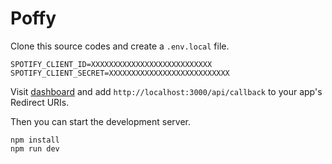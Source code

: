 # Poffy

Clone this source codes and create a `.env.local` file.

```
SPOTIFY_CLIENT_ID=XXXXXXXXXXXXXXXXXXXXXXXXXXX
SPOTIFY_CLIENT_SECRET=XXXXXXXXXXXXXXXXXXXXXXXXXXX
```

Visit [dashboard](https://developer.spotify.com/dashboard) and add `http://localhost:3000/api/callback` to your app's Redirect URIs.

Then you can start the development server.

```
npm install
npm run dev
```
